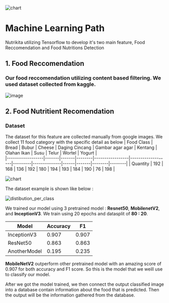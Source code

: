 ![chart](https://github.com/Bangkit-2023-Capstone-CH2-PS307/ML/assets/89390323/319bc646-2e56-4d16-90ad-4a5ae66100b0)
# Machine Learning Path

Nutrikita utilizing Tensorflow to develop it's two main feature, Food Reccomendation and Food Nutritions Detection


## 1. Food Reccomendation
### Our food reccomendation utilizing content based filtering. We used dataset collected from kaggle. 
![image](https://github.com/Bangkit-2023-Capstone-CH2-PS307/ML/assets/89390323/982041b1-2f50-430d-9e89-d518a21ea249)

## 2. Food Nutritient Recomendation 
### Dataset
The dataset for this feature are collected manually from google images. We collect 11 food category with the specific detail as below 
| Food Class       | Bread | Bubur | Cheese | Daging Cincang | Gambar agar agar | Kentang | Olahan Ikan | Susu | Telur | Wortel | Yogurt |            
|------------------|-------|-------|--------|-----------------|-------------------|---------|--------------|------|-------|--------|--------|
| Quantity         | 192   | 168   | 136    | 192             | 180               | 194     | 193          | 184  | 190   | 76     | 198    |

![chart](https://github.com/Bangkit-2023-Capstone-CH2-PS307/ML/assets/89390323/fce47716-145c-4d75-9b3a-f7b4459407c3)

The dataset example is shown like below : 

![distibution_per_class](https://github.com/Bangkit-2023-Capstone-CH2-PS307/ML/assets/89390323/df34d019-6efd-48a4-b34b-2672d47ce93e)

We trained our model using 3 pretrained model : **Resnet50**, **MobilenetV2**, and **InceptionV3**. We train using 20 epochs and datasplit of **80 : 20**.

| Model          | Accuracy | F1    |          
| -------------- | -------- | ----- |
| InceptionV3    | 0.907    | 0.907 |
| ResNet50       | 0.863    | 0.863 |
| AnotherModel   | 0.195    | 0.235 |

**MobileNetV2** outperform other pretrained model with an amazing score of 0.907 for both accuracy and F1 score. So this is the model that we weill use to classify our model.

After we got the model trained, we then connect the output classified image into a database contain information about the food that is predicted. Then the output will be the information gathered from the database.





